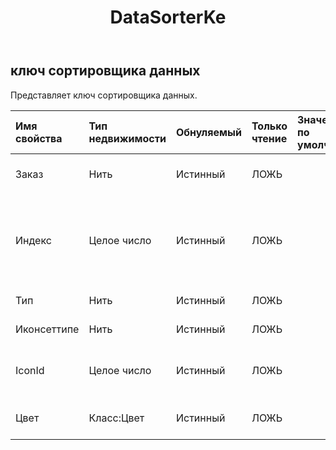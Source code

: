 ﻿---
title: DataSorterKe
second_title: Aspose.Cells Cloud Documen
type: docs
url: /ru/specification/model/datasorterkey/
description: "Aspose.Cells Спецификация облачной модели: DataSorterKey. Легко обрабатывайте Excel и другие документы электронных таблиц с помощью таких функций, как открытие, создание, редактирование, разделение, слияние, сравнение и преобразование."
kwords: Excel, Office, электронная таблица, Cloud REST API, DataSorterKey
weight: 50
---
## **ключ сортировщика данных**

 Представляет ключ сортировщика данных.

| Имя свойства| Тип недвижимости| Обнуляемый| Только чтение| Значение по умолчанию| Описание|
|:- |:- |:- |:- |:- |:- |
| Заказ| Нить| Истинный| ЛОЖЬ|| Указывает порядок сортировки.|
| Индекс| Целое число| Истинный| ЛОЖЬ|| Получает индекс отсортированного столбца (абсолютное положение, столбец A — 0, B — 1, ...).|
| Тип| Нить| Истинный| ЛОЖЬ|| Представляет тип сортировки.|
| Иконсеттипе| Нить| Истинный| ЛОЖЬ|| Представляет тип набора значков.|
| IconId| Целое число| Истинный| ЛОЖЬ|| Представляет идентификатор типа набора значков.|
| Цвет| Класс:Цвет| Истинный| ЛОЖЬ|| Получает отсортированный цвет.|

